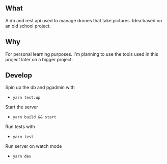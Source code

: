 ## What

A db and rest api used to manage drones that take pictures. Idea based on an old school project.

## Why

For personal learning purposes. I'm planning to use the tools used in this project later on a bigger project.

## Develop

Spin up the db and pgadmin with

- `yarn test:up`

Start the server

- `yarn build && start`

Run tests with

- `yarn test`

Run server on watch mode

- `yarn dev`

